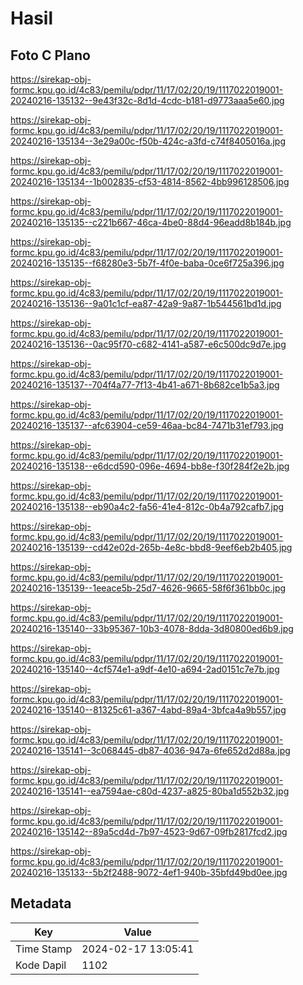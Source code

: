 # Hasil

## Foto C Plano

https://sirekap-obj-formc.kpu.go.id/4c83/pemilu/pdpr/11/17/02/20/19/1117022019001-20240216-135132--9e43f32c-8d1d-4cdc-b181-d9773aaa5e60.jpg

https://sirekap-obj-formc.kpu.go.id/4c83/pemilu/pdpr/11/17/02/20/19/1117022019001-20240216-135134--3e29a00c-f50b-424c-a3fd-c74f8405016a.jpg

https://sirekap-obj-formc.kpu.go.id/4c83/pemilu/pdpr/11/17/02/20/19/1117022019001-20240216-135134--1b002835-cf53-4814-8562-4bb996128506.jpg

https://sirekap-obj-formc.kpu.go.id/4c83/pemilu/pdpr/11/17/02/20/19/1117022019001-20240216-135135--c221b667-46ca-4be0-88d4-96eadd8b184b.jpg

https://sirekap-obj-formc.kpu.go.id/4c83/pemilu/pdpr/11/17/02/20/19/1117022019001-20240216-135135--f68280e3-5b7f-4f0e-baba-0ce6f725a396.jpg

https://sirekap-obj-formc.kpu.go.id/4c83/pemilu/pdpr/11/17/02/20/19/1117022019001-20240216-135136--9a01c1cf-ea87-42a9-9a87-1b544561bd1d.jpg

https://sirekap-obj-formc.kpu.go.id/4c83/pemilu/pdpr/11/17/02/20/19/1117022019001-20240216-135136--0ac95f70-c682-4141-a587-e6c500dc9d7e.jpg

https://sirekap-obj-formc.kpu.go.id/4c83/pemilu/pdpr/11/17/02/20/19/1117022019001-20240216-135137--704f4a77-7f13-4b41-a671-8b682ce1b5a3.jpg

https://sirekap-obj-formc.kpu.go.id/4c83/pemilu/pdpr/11/17/02/20/19/1117022019001-20240216-135137--afc63904-ce59-46aa-bc84-7471b31ef793.jpg

https://sirekap-obj-formc.kpu.go.id/4c83/pemilu/pdpr/11/17/02/20/19/1117022019001-20240216-135138--e6dcd590-096e-4694-bb8e-f30f284f2e2b.jpg

https://sirekap-obj-formc.kpu.go.id/4c83/pemilu/pdpr/11/17/02/20/19/1117022019001-20240216-135138--eb90a4c2-fa56-41e4-812c-0b4a792cafb7.jpg

https://sirekap-obj-formc.kpu.go.id/4c83/pemilu/pdpr/11/17/02/20/19/1117022019001-20240216-135139--cd42e02d-265b-4e8c-bbd8-9eef6eb2b405.jpg

https://sirekap-obj-formc.kpu.go.id/4c83/pemilu/pdpr/11/17/02/20/19/1117022019001-20240216-135139--1eeace5b-25d7-4626-9665-58f6f361bb0c.jpg

https://sirekap-obj-formc.kpu.go.id/4c83/pemilu/pdpr/11/17/02/20/19/1117022019001-20240216-135140--33b95367-10b3-4078-8dda-3d80800ed6b9.jpg

https://sirekap-obj-formc.kpu.go.id/4c83/pemilu/pdpr/11/17/02/20/19/1117022019001-20240216-135140--4cf574e1-a9df-4e10-a694-2ad0151c7e7b.jpg

https://sirekap-obj-formc.kpu.go.id/4c83/pemilu/pdpr/11/17/02/20/19/1117022019001-20240216-135140--81325c61-a367-4abd-89a4-3bfca4a9b557.jpg

https://sirekap-obj-formc.kpu.go.id/4c83/pemilu/pdpr/11/17/02/20/19/1117022019001-20240216-135141--3c068445-db87-4036-947a-6fe652d2d88a.jpg

https://sirekap-obj-formc.kpu.go.id/4c83/pemilu/pdpr/11/17/02/20/19/1117022019001-20240216-135141--ea7594ae-c80d-4237-a825-80ba1d552b32.jpg

https://sirekap-obj-formc.kpu.go.id/4c83/pemilu/pdpr/11/17/02/20/19/1117022019001-20240216-135142--89a5cd4d-7b97-4523-9d67-09fb2817fcd2.jpg

https://sirekap-obj-formc.kpu.go.id/4c83/pemilu/pdpr/11/17/02/20/19/1117022019001-20240216-135133--5b2f2488-9072-4ef1-940b-35bfd49bd0ee.jpg


## Metadata

| Key        | Value               |
| ---------- | ------------------- |
| Time Stamp | 2024-02-17 13:05:41 |
| Kode Dapil | 1102                |



